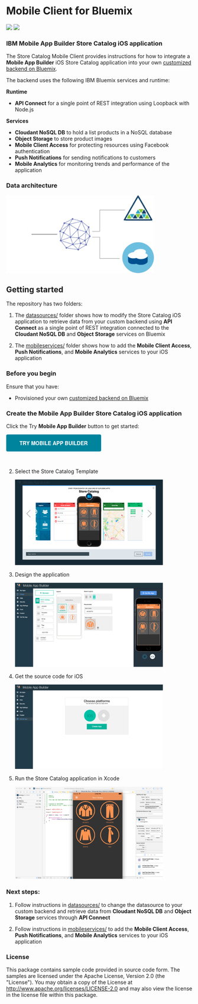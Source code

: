 # Mobile Client for Bluemix
[![](https://img.shields.io/badge/bluemix-powered-blue.svg)](https://bluemix.net)
[![](https://img.shields.io/badge/mobile-app%20builder-orange.svg)](https://bluemix.net/catalog/services/mobile-app-builder/)

### IBM Mobile App Builder Store Catalog iOS application
The Store Catalog Mobile Client provides instructions for how to integrate a **Mobile App Builder** iOS Store Catalog application into your own [customized backend on Bluemix](https://github.com/ibm-bluemix-mobile-services/appbuilder-storecatalog-backend).

The backend uses the following IBM Bluemix services and runtime:

**Runtime**
* **API Connect** for a single point of REST integration using Loopback with Node.js

**Services**
* **Cloudant NoSQL DB** to hold a list products in a NoSQL database
* **Object Storage** to store product images
* **Mobile Client Access** for protecting resources using Facebook authentication
* **Push Notifications** for sending notifications to customers
* **Mobile Analytics** for monitoring trends and performance of the application

### Data architecture
<img src="readme/data.gif" alt="data architecture" width="400px"/>

## Getting started

The repository has two folders:
1. The [datasources/](datasources) folder shows how to modify the Store Catalog iOS application to retrieve data from your custom backend using **API Connect** as a single point of REST integration connected to the **Cloudant NoSQL DB** and **Object Storage** services on Bluemix

2. The [mobileservices/](mobileservices) folder shows how to add the **Mobile Client Access**, **Push Notifications**, and **Mobile Analytics** services to your iOS application

### Before you begin
Ensure that you have:

* Provisioned your own [customized backend on Bluemix](https://github.com/ibm-bluemix-mobile-services/appbuilder-storecatalog-backend)


### Create the Mobile App Builder Store Catalog iOS application

Click the Try **Mobile App Builder** button to get started:

<button style="color:
		rgb(255, 255, 255);
    cursor: pointer;
    display: inline-block;
    height: 20px,
    text-align: center;
    text-decoration: none;
    text-transform: uppercase;
    vertical-align: middle;
    white-space: nowrap;
    width: 184.594px,
    column-rule-color: rgb(255, 255, 255);
    perspective-origin: 128.297px 22.8906px;
    transform-origin: 128.297px 22.8906px;
    background: rgb(0, 132, 158) none repeat scroll 0% 0% / auto padding-box border-box;
    border: 1px solid rgba(0, 0, 0, 0);
    border-radius: 4px 4px 4px 4px;
    font: normal normal 600 normal 14px / 20px HelveticaNeueBold, HelveticaNeue-Bold, 'Helvetica Neue Bold', HelveticaNeue, 'Helvetica Neue', TeXGyreHerosBold, Helvetica, Tahoma, Geneva, Arial, sans-serif;
    outline: rgb(255, 255, 255) none 0px;
    padding: 11.9px 35px;
    transition: background-color 0.2s ease-in-out 0s;">Try Mobile App Builder</button>  

<br>

2. Select the Store Catalog Template

	<img src="readme/step2.png" alt="select template" width="400px"/>

3. Design the application

	<img src="readme/step3.png" alt="design application" width="400px"/>

4. Get the source code for iOS

	<img src="readme/step4.png" alt="get source" width="400px"/>

5. Run the Store Catalog application in Xcode

	<img src="readme/step5.png" alt="run xcode" width="400px"/>

### Next steps:

1. Follow instructions in [datasources/](datasources) to change the datasource to your custom backend and retrieve data from **Cloudant NoSQL DB** and **Object Storage** services through **API Connect**

2. Follow instructions in [mobileservices/](mobileservices) to add the **Mobile Client Access**, **Push Notifications**, and **Mobile Analytics** services to your iOS application


### License
This package contains sample code provided in source code form. The samples are licensed under the Apache License, Version 2.0 (the "License"). You may obtain a copy of the License at http://www.apache.org/licenses/LICENSE-2.0 and may also view the license in the license file within this package.
